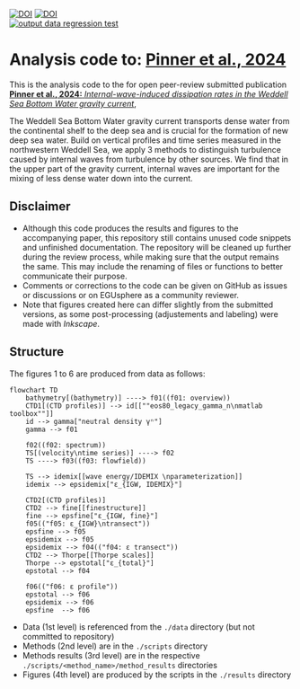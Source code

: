 [![DOI](https://zenodo.org/badge/DOI/10.5281/zenodo.13134608.svg)](https://doi.org/10.5281/zenodo.13134608)
[![DOI](https://img.shields.io/badge/Paper--DOI-10.5194%2Fegusphere--2024--2444-%23FFDE00.svg)](https://doi.org/10.5194/egusphere-2024-2444)  
[![output data regression test](https://github.com/opinner/Pinner_et_al_2024/actions/workflows/output_regression_tests.yml/badge.svg)](https://github.com/opinner/Pinner_et_al_2024/actions/workflows/output_regression_tests.yml)

# Analysis code to: [Pinner et al., 2024](https://doi.org/10.5194/egusphere-2024-2444)

This is the analysis code to the for open peer-review submitted publication  
[**Pinner et al., 2024:** *Internal-wave-induced dissipation rates in the Weddell Sea Bottom Water gravity current*](https://doi.org/10.5194/egusphere-2024-2444), 

The Weddell Sea Bottom Water gravity current transports dense water from the continental shelf to the deep sea and is crucial for the formation of new deep sea water. Build on vertical profiles and time series measured in the northwestern Weddell Sea, we apply 3 methods to distinguish turbulence caused by internal waves from turbulence by other sources. We find that in the upper part of the gravity current, internal waves are important for the mixing of less dense water down into the current.

## Disclaimer
- Although this code produces the results and figures to the accompanying paper, this repository still contains unused code snippets and unfinished documentation. 
The repository will be cleaned up further during the review process, while making sure that the output remains the same.
This may include the renaming of files or functions to better communicate their purpose.
- Comments or corrections to the code can be given on GitHub as issues or discussions or on EGUsphere as a community reviewer.  
- Note that figures created here can differ slightly from the submitted versions, as some post-processing (adjustements and labeling) were made with *Inkscape*. 

## Structure
The figures 1 to 6 are produced from data as follows:
```mermaid
flowchart TD
    bathymetry[(bathymetry)] ----> f01((f01: overview))
    CTD1[(CTD profiles)] --> id[[""eos80_legacy_gamma_n\nmatlab toolbox""]]
    id --> gamma["neutral density γⁿ"]
    gamma --> f01

    f02((f02: spectrum))
    TS[(velocity\ntime series)] ----> f02
    TS ----> f03((f03: flowfield))

    TS --> idemix[[wave energy/IDEMIX \nparameterization]]
    idemix --> epsidemix["ε_{IGW, IDEMIX}"]

    CTD2[(CTD profiles)]
    CTD2 --> fine[[finestructure]]
    fine --> epsfine["ε_{IGW, fine}"]
    f05(("f05: ε_{IGW}\ntransect"))
    epsfine --> f05
    epsidemix --> f05
    epsidemix --> f04(("f04: ε transect"))
    CTD2 --> Thorpe[[Thorpe scales]]
    Thorpe --> epstotal["ε_{total}"]
    epstotal --> f04

    f06(("f06: ε profile"))
    epstotal --> f06
    epsidemix --> f06
    epsfine  --> f06
```

* Data (1st level) is referenced from the `./data` directory (but not committed to repository)
* Methods (2nd level) are in the `./scripts` directory
* Methods results (3rd level) are in the respective `./scripts/<method_name>/method_results` directories
* Figures (4th level) are produced by the scripts in the `./results` directory
